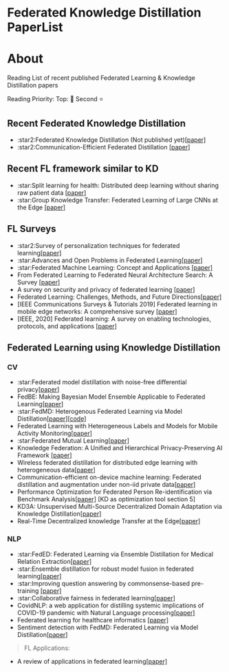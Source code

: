 # Federated Knowledge Distillation PaperList

# About

Reading List of recent published Federated Learning & Knowledge Distillation papers

Reading Priority:
Top: :star2:
Second :star: 

## Recent Federated Knowledge Distillation
<ul>
<li>:star2:Federated Knowledge Distillation (Not published yet)<a href="https://arxiv.org/pdf/2011.02367.pdf">[paper]</a>

<li>:star2:Communication-Efficient Federated Distillation
<a href="https://arxiv.org/pdf/2012.00632">[paper]</a>
</ul>

## Recent FL framework similar to KD
<ul>
<li>:star:Split learning for health: Distributed deep learning without sharing raw patient data <a href="https://arxiv.org/pdf/1812.00564.pdf">[paper]</a>

<li>:star:Group Knowledge Transfer: Federated Learning of Large CNNs at the Edge <a href="https://proceedings.neurips.cc/paper/2020/file/a1d4c20b182ad7137ab3606f0e3fc8a4-Paper.pdf">[paper]</a>

<!-- <li>Split learning for collaborative deep learning in healthcare<a href="https://arxiv.org/pdf/1912.12115">[paper]</a>

<li>Splitfed: When federated learning meets split learning<a href="https://arxiv.org/pdf/2004.12088">[paper]</a>

<li>Detailed comparison of communication efficiency of split learning and federated learning <a href="https://arxiv.org/pdf/1909.09145">[paper]</a> -->

</ul>

## FL Surveys
<ul>
<li>:star2:Survey of personalization techniques for federated learning<a href="https://arxiv.org/pdf/2003.08673">[paper]</a>

<li>:star:Advances and Open Problems in Federated Learning<a href="https://arxiv.org/pdf/1912.04977">[paper]</a>


<li>:star:Federated Machine Learning: Concept and Applications <a href="http://sites.nlsde.buaa.edu.cn/~yxtong/tist_fl.pdf">[paper]</a>

<li>From Federated Learning to Federated Neural Architecture Search: A Survey <a href="https://arxiv.org/pdf/2009.05868">[paper]</a>

<li>A survey on security and privacy of federated learning <a href="https://www.sciencedirect.com/science/article/pii/S0167739X20329848">[paper]</a>

<li>Federated Learning: Challenges, Methods, and Future Directions<a href="https://ieeexplore.ieee.org/abstract/document/9084352">[paper]</a>

<li> [IEEE Communications Surveys & Tutorials 2019] Federated learning in mobile edge networks: A comprehensive survey <a href="https://arxiv.org/pdf/1909.11875">[paper]</a>

<li> [IEEE, 2020] Federated learning: A survey on enabling technologies, protocols, and applications <a href="https://ieeexplore.ieee.org/iel7/6287639/8948470/09153560.pdf">[paper]</a>

</ul>


## Federated Learning using Knowledge Distillation

### CV
<ul>

<li>:star:Federated model distillation with noise-free differential privacy<a href="https://arxiv.org/pdf/2009.05537">[paper]</a>

<li>FedBE: Making Bayesian Model Ensemble Applicable to Federated Learning<a href="https://openreview.net/pdf?id=dgtpE6gKjHn">[paper]</a>

<li>:star:FedMD: Heterogenous Federated Learning via Model Distillation<a href="https://arxiv.org/pdf/1910.03581.pdf">[paper]</a><a href="https://github.com/diogenes0319/FedMD_clean">[code]</a>

<li>Federated Learning with Heterogeneous Labels and Models for Mobile Activity Monitoring<a href="https://arxiv.org/pdf/2012.02539">[paper]</a>

<li>:star:Federated Mutual Learning<a href="https://arxiv.org/pdf/2006.16765">[paper]</a>

<li>Knowledge Federation: A Unified and Hierarchical Privacy-Preserving AI Framework <a href="https://ieeexplore.ieee.org/stamp/stamp.jsp?tp=&arnumber=9194566">[paper]</a>

<li>Wireless federated distillation for distributed edge learning with heterogeneous data<a href="https://arxiv.org/pdf/1907.02745">[paper]</a>

<li>Communication-efficient on-device machine learning: Federated distillation and augmentation under non-iid private data<a href="https://arxiv.org/pdf/1811.11479">[paper]</a>

<li>Performance Optimization for Federated Person
Re-identification via Benchmark Analysis<a href="https://arxiv.org/pdf/2008.11560.pdf">[paper]</a> [KD as optimization tool section 5]

<li>KD3A: Unsupervised Multi-Source Decentralized Domain Adaptation via
Knowledge Distillation<a href="https://arxiv.org/pdf/2011.09757.pdf">[paper]</a> 

<li>Real-Time Decentralized knowledge Transfer at the Edge<a href="https://arxiv.org/pdf/2011.05961.pdf">[paper]</a> 

</ul>

### NLP

<ul>
<li>:star:FedED: Federated Learning via Ensemble Distillation for Medical Relation Extraction<a href="https://www.aclweb.org/anthology/2020.emnlp-main.165.pdf">[paper]</a>
<li>:star:Ensemble distillation for robust model fusion in federated learning<a href="https://papers.nips.cc/paper/2020/file/18df51b97ccd68128e994804f3eccc87-Supplemental.pdf">[paper]</a>
<li>:star:Improving question answering by commonsense-based pre-training
<a href="https://arxiv.org/pdf/1809.03568">[paper]</a>
<li>:star:Collaborative fairness in federated learning<a href="https://arxiv.org/pdf/2008.12161">[paper]</a>
<li>CovidNLP: a web application for distilling systemic implications of COVID-19 pandemic with Natural Language processing<a href="https://www.medrxiv.org/content/medrxiv/early/2020/04/29/2020.04.25.20079129.full.pdf">[paper]</a>
<li>Federated learning for healthcare informatics <a href="https://link.springer.com/article/10.1007/s41666-020-00082-4">[paper]</a>

<li>Sentiment detection with FedMD: Federated Learning via Model Distillation<a href="https://www.researchgate.net/profile/Galina_Momcheva/publication/347172951_Sentiment_detection_with_FedMD_Federated_Learning_via_Model_Distillation/links/5fd8731c299bf140880f7e4a/Sentiment-detection-with-FedMD-Federated-Learning-via-Model-Distillation.pdf">[paper]</a>

</ul>


> FL Applications:
<ul>
<li>A review of applications in federated learning<a href="https://www.sciencedirect.com/science/article/pii/S0360835220305532">[paper]</a>
</ul>

